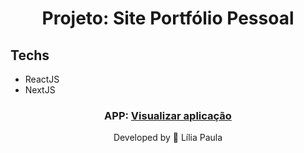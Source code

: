 
<h1 align="center"> Projeto: Site Portfólio Pessoal</h1>

<!-- <h2 align="center"></h2>

<h3 align="center">
  
</h3> -->

## Techs

- ReactJS
- NextJS

<h3 align="center">
    APP: <a href="#" target="_blank">Visualizar aplicação<a>
</h3>

<p align="center"> Developed by 🍄 Lília Paula </p>
